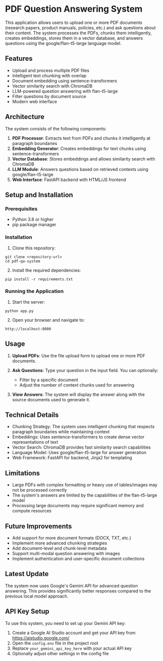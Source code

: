 # PDF Question Answering System

This application allows users to upload one or more PDF documents (research papers, product manuals, policies, etc.) and ask questions about their content. The system processes the PDFs, chunks them intelligently, creates embeddings, stores them in a vector database, and answers questions using the google/flan-t5-large language model.

## Features

- Upload and process multiple PDF files
- Intelligent text chunking with overlap
- Document embedding using sentence-transformers
- Vector similarity search with ChromaDB
- LLM-powered question answering with flan-t5-large
- Filter questions by document source
- Modern web interface

## Architecture

The system consists of the following components:

1. **PDF Processor**: Extracts text from PDFs and chunks it intelligently at paragraph boundaries
2. **Embedding Generator**: Creates embeddings for text chunks using sentence-transformers
3. **Vector Database**: Stores embeddings and allows similarity search with ChromaDB
4. **LLM Module**: Answers questions based on retrieved contexts using google/flan-t5-large
5. **Web Interface**: FastAPI backend with HTML/JS frontend

## Setup and Installation

### Prerequisites

- Python 3.8 or higher
- pip package manager

### Installation

1. Clone this repository:
```
git clone <repository-url>
cd pdf-qa-system
```

2. Install the required dependencies:
```
pip install -r requirements.txt
```

### Running the Application

1. Start the server:
```
python app.py
```

2. Open your browser and navigate to:
```
http://localhost:8000
```

## Usage

1. **Upload PDFs**: Use the file upload form to upload one or more PDF documents.

2. **Ask Questions**: Type your question in the input field. You can optionally:
   - Filter by a specific document
   - Adjust the number of context chunks used for answering

3. **View Answers**: The system will display the answer along with the source documents used to generate it.

## Technical Details

- Chunking Strategy: The system uses intelligent chunking that respects paragraph boundaries while maintaining context
- Embeddings: Uses sentence-transformers to create dense vector representations of text
- Vector Search: ChromaDB provides fast similarity search capabilities
- Language Model: Uses google/flan-t5-large for answer generation
- Web Framework: FastAPI for backend, Jinja2 for templating

## Limitations

- Large PDFs with complex formatting or heavy use of tables/images may not be processed correctly
- The system's answers are limited by the capabilities of the flan-t5-large model
- Processing large documents may require significant memory and compute resources

## Future Improvements

- Add support for more document formats (DOCX, TXT, etc.)
- Implement more advanced chunking strategies
- Add document-level and chunk-level metadata
- Support multi-modal question answering with images
- Implement authentication and user-specific document collections 

## Latest Update

The system now uses Google's Gemini API for advanced question answering. This provides significantly better responses compared to the previous local model approach.

## API Key Setup

To use this system, you need to set up your Gemini API key:

1. Create a Google AI Studio account and get your API key from https://aistudio.google.com/
2. Open the `config.env` file in the project root
3. Replace `your_gemini_api_key_here` with your actual API key
4. Optionally adjust other settings in the config file 